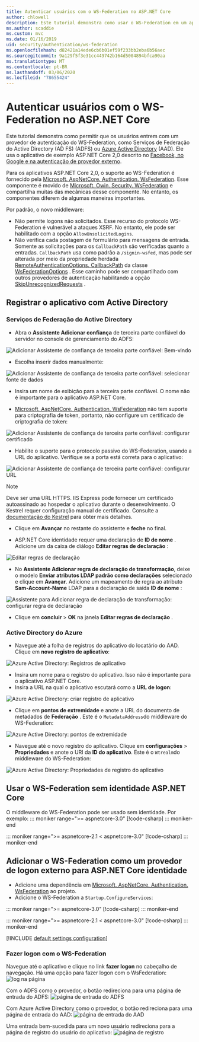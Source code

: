 ```yaml
---
title: Autenticar usuários com o WS-Federation no ASP.NET Core
author: chlowell
description: Este tutorial demonstra como usar o WS-Federation em um aplicativo ASP.NET Core.
ms.author: scaddie
ms.custom: mvc
ms.date: 01/16/2019
uid: security/authentication/ws-federation
ms.openlocfilehash: d82421a14ede6cb6b01ef59f233bb2eba6b56aec
ms.sourcegitcommit: 9a129f5f3e31cc449742b164d5004894bfca90aa
ms.translationtype: MT
ms.contentlocale: pt-BR
ms.lasthandoff: 03/06/2020
ms.locfileid: "78655424"
---
```

# <a name="authenticate-users-with-ws-federation-in-aspnet-core"></a>Autenticar usuários com o WS-Federation no ASP.NET Core

Este tutorial demonstra como permitir que os usuários entrem com um provedor de autenticação do WS-Federation, como Serviços de Federação do Active Directory (AD FS) (ADFS) ou [Azure Active Directory](/azure/active-directory/) (AAD). Ele usa o aplicativo de exemplo ASP.NET Core 2,0 descrito no [Facebook, no Google e na autenticação de provedor externo](xref:security/authentication/social/index).

Para os aplicativos ASP.NET Core 2,0, o suporte ao WS-Federation é fornecido pela [Microsoft. AspNetCore. Authentication. WsFederation](https://www.nuget.org/packages/Microsoft.AspNetCore.Authentication.WsFederation). Esse componente é movido de [Microsoft. Owin. Security. WsFederation](https://www.nuget.org/packages/Microsoft.Owin.Security.WsFederation) e compartilha muitas das mecânicas desse componente. No entanto, os componentes diferem de algumas maneiras importantes.

Por padrão, o novo middleware:

* Não permite logons não solicitados. Esse recurso do protocolo WS-Federation é vulnerável a ataques XSRF. No entanto, ele pode ser habilitado com a opção `AllowUnsolicitedLogins`.
* Não verifica cada postagem de formulário para mensagens de entrada. Somente as solicitações para os `CallbackPath` são verificadas quanto a entradas. `CallbackPath` usa como padrão a `/signin-wsfed`, mas pode ser alterada por meio da propriedade herdada [RemoteAuthenticationOptions. CallbackPath](/dotnet/api/microsoft.aspnetcore.authentication.remoteauthenticationoptions.callbackpath) da classe [WsFederationOptions](/dotnet/api/microsoft.aspnetcore.authentication.wsfederation.wsfederationoptions) . Esse caminho pode ser compartilhado com outros provedores de autenticação habilitando a opção [SkipUnrecognizedRequests](/dotnet/api/microsoft.aspnetcore.authentication.wsfederation.wsfederationoptions.skipunrecognizedrequests) .

## <a name="register-the-app-with-active-directory"></a>Registrar o aplicativo com Active Directory

### <a name="active-directory-federation-services"></a>Serviços de Federação do Active Directory

* Abra o **Assistente Adicionar confiança** de terceira parte confiável do servidor no console de gerenciamento do ADFS:

![Adicionar Assistente de confiança de terceira parte confiável: Bem-vindo](ws-federation/_static/AdfsAddTrust.png)

* Escolha inserir dados manualmente:

![Adicionar Assistente de confiança de terceira parte confiável: selecionar fonte de dados](ws-federation/_static/AdfsSelectDataSource.png)

* Insira um nome de exibição para a terceira parte confiável. O nome não é importante para o aplicativo ASP.NET Core.

* [Microsoft. AspNetCore. Authentication. WsFederation](https://www.nuget.org/packages/Microsoft.AspNetCore.Authentication.WsFederation) não tem suporte para criptografia de token, portanto, não configure um certificado de criptografia de token:

![Adicionar Assistente de confiança de terceira parte confiável: configurar certificado](ws-federation/_static/AdfsConfigureCert.png)

* Habilite o suporte para o protocolo passivo do WS-Federation, usando a URL do aplicativo. Verifique se a porta está correta para o aplicativo:

![Adicionar Assistente de confiança de terceira parte confiável: configurar URL](ws-federation/_static/AdfsConfigureUrl.png)

> [!NOTE]
> Deve ser uma URL HTTPS. IIS Express pode fornecer um certificado autoassinado ao hospedar o aplicativo durante o desenvolvimento. O Kestrel requer configuração manual de certificado. Consulte a [documentação do Kestrel](xref:fundamentals/servers/kestrel) para obter mais detalhes.

* Clique em **Avançar** no restante do assistente e **feche** no final.

* ASP.NET Core identidade requer uma declaração de **ID de nome** . Adicione um da caixa de diálogo **Editar regras de declaração** :

![Editar regras de declaração](ws-federation/_static/EditClaimRules.png)

* No **Assistente Adicionar regra de declaração de transformação**, deixe o modelo **Enviar atributos LDAP padrão como declarações** selecionado e clique em **Avançar**. Adicione um mapeamento de regra ao atributo **Sam-Account-Name** LDAP para a declaração de saída **ID de nome** :

![Assistente para Adicionar regra de declaração de transformação: configurar regra de declaração](ws-federation/_static/AddTransformClaimRule.png)

* Clique em **concluir** > **OK** na janela **Editar regras de declaração** .

### <a name="azure-active-directory"></a>Active Directory do Azure

* Navegue até a folha de registros do aplicativo do locatário do AAD. Clique em **novo registro de aplicativo**:

![Azure Active Directory: Registros de aplicativo](ws-federation/_static/AadNewAppRegistration.png)

* Insira um nome para o registro do aplicativo. Isso não é importante para o aplicativo ASP.NET Core.
* Insira a URL na qual o aplicativo escutará como a **URL de logon**:

![Azure Active Directory: criar registro de aplicativo](ws-federation/_static/AadCreateAppRegistration.png)

* Clique em **pontos de extremidade** e anote a URL do documento de metadados de **Federação** . Este é o `MetadataAddress`do middleware do WS-Federation:

![Azure Active Directory: pontos de extremidade](ws-federation/_static/AadFederationMetadataDocument.png)

* Navegue até o novo registro do aplicativo. Clique em **configurações** > **Propriedades** e anote o URI da **ID do aplicativo**. Este é o `Wtrealm`do middleware do WS-Federation:

![Azure Active Directory: Propriedades de registro do aplicativo](ws-federation/_static/AadAppIdUri.png)

## <a name="use-ws-federation-without-aspnet-core-identity"></a>Usar o WS-Federation sem identidade ASP.NET Core

O middleware do WS-Federation pode ser usado sem identidade. Por exemplo:
::: moniker range=">= aspnetcore-3.0"
[!code-csharp[](ws-federation/samples/StartupNon31.cs?name=snippet)]
::: moniker-end

::: moniker range=">= aspnetcore-2.1 < aspnetcore-3.0"
[!code-csharp[](ws-federation/samples/StartupNon21.cs?name=snippet)]
::: moniker-end

## <a name="add-ws-federation-as-an-external-login-provider-for-aspnet-core-identity"></a>Adicionar o WS-Federation como um provedor de logon externo para ASP.NET Core identidade

* Adicione uma dependência em [Microsoft. AspNetCore. Authentication. WsFederation](https://www.nuget.org/packages/Microsoft.AspNetCore.Authentication.WsFederation) ao projeto.
* Adicione o WS-Federation a `Startup.ConfigureServices`:

::: moniker range=">= aspnetcore-3.0"
[!code-csharp[](ws-federation/samples/Startup31.cs?name=snippet)]
::: moniker-end

::: moniker range=">= aspnetcore-2.1 < aspnetcore-3.0"
[!code-csharp[](ws-federation/samples/Startup21.cs?name=snippet)]
::: moniker-end

[!INCLUDE [default settings configuration](social/includes/default-settings.md)]

### <a name="log-in-with-ws-federation"></a>Fazer logon com o WS-Federation

Navegue até o aplicativo e clique no link **fazer logon** no cabeçalho de navegação. Há uma opção para fazer logon com o WsFederation: ![log na página](ws-federation/_static/WsFederationButton.png)

Com o ADFS como o provedor, o botão redireciona para uma página de entrada do ADFS: ![página de entrada do ADFS](ws-federation/_static/AdfsLoginPage.png)

Com Azure Active Directory como o provedor, o botão redireciona para uma página de entrada do AAD: ![página de entrada do AAD](ws-federation/_static/AadSignIn.png)

Uma entrada bem-sucedida para um novo usuário redireciona para a página de registro do usuário do aplicativo: ![página de registro](ws-federation/_static/Register.png)